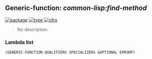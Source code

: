 ## Generic-function: ***common-lisp:find-method***
[![package](https://img.shields.io/badge/Package-COMMON--LISP-5f9ea0.svg?style=social&colorA=999999)](../) [![type](https://img.shields.io/badge/Type-Generic--Function-5f9ea0.svg?style=social&colorA=999999)](../#generic-function) [![clhs](https://img.shields.io/badge/CLHS-FIND--METHOD-5f9ea0.svg?style=social&colorA=999999)](http://www.lispworks.com/documentation/HyperSpec/Body/f_find_m.htm) 

> No description.

### Lambda list
```
(GENERIC-FUNCTION QUALIFIERS SPECIALIZERS &OPTIONAL ERRORP)
```
